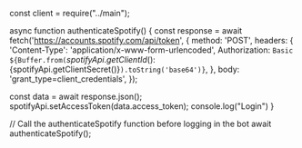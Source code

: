 const client = require("../main");


async function authenticateSpotify() {
  const response = await fetch('https://accounts.spotify.com/api/token', {
    method: 'POST',
    headers: {
      'Content-Type': 'application/x-www-form-urlencoded',
      Authorization: `Basic ${Buffer.from(`${spotifyApi.getClientId()}:${spotifyApi.getClientSecret()}`).toString('base64')}`,
    },
    body: 'grant_type=client_credentials',
  });

  const data = await response.json();
  spotifyApi.setAccessToken(data.access_token);
  console.log("Login")
}

// Call the authenticateSpotify function before logging in the bot
await authenticateSpotify();